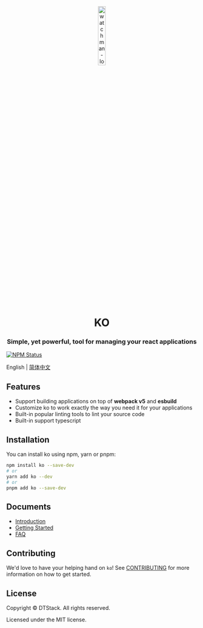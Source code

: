 <div align="center">

 <img src="https://user-images.githubusercontent.com/38368040/236159944-0bed65be-adef-4173-9274-01cc447d5ce6.svg" width="20%" height="20%" alt="watchman-logo" />
 <h1>KO</h1>
 <h3>Simple, yet powerful, tool for managing your react applications</h3>
</div>

<a href="https://www.npmjs.com/package/ko"><img alt="NPM Status" src="https://img.shields.io/npm/v/ko.svg?style=flat"></a>

English | [简体中文](./README_CN.md)
## Features

* Support building applications on top of **webpack v5** and **esbuild**
* Customize ko to work exactly the way you need it for your applications
* Built-in popular linting tools to lint your source code
* Built-in support typescript

## Installation

You can install ko using npm, yarn or pnpm:
``` bash
npm install ko --save-dev
# or
yarn add ko --dev
# or
pnpm add ko --save-dev
```

## Documents
* [Introduction](https://dtstack.github.io/ko/zh-CN/docs/current/introduction)
* [Getting Started](https://dtstack.github.io/ko/zh-CN/docs/current/getting-started)
* [FAQ](https://dtstack.github.io/ko/zh-CN/docs/current/FAQ)

## Contributing

We'd love to have your helping hand on `ko`! See [CONTRIBUTING](./CONTRIBUTING.md) for more information on how to get started.

## License

Copyright © DTStack. All rights reserved.

Licensed under the MIT license.

